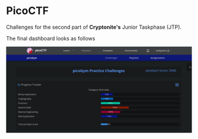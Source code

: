 # PicoCTF

Challenges for the second part of **Cryptonite's** Junior Taskphase (JTP).

The final dashboard looks as follows

![Pico Score 5940](../Images/final_dashboard_screenshot.jpg)

